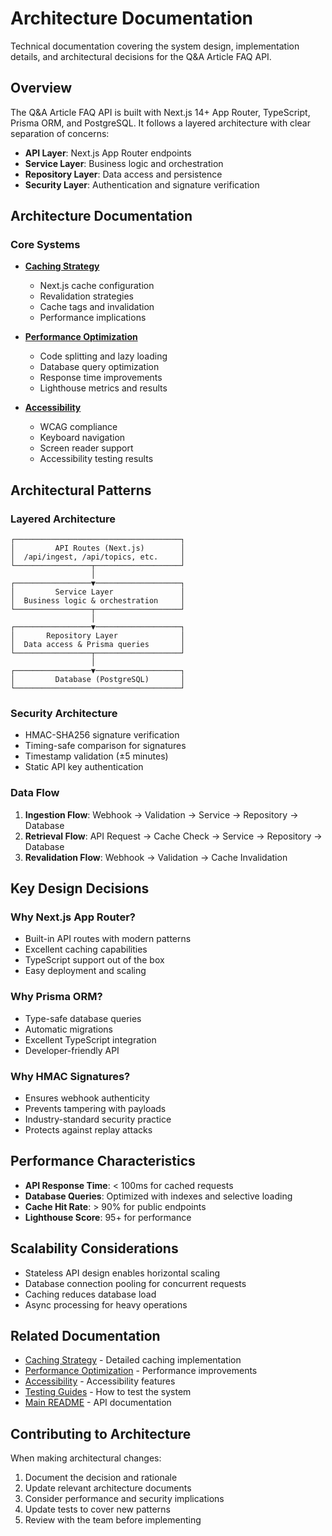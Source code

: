 # Architecture Documentation

Technical documentation covering the system design, implementation details, and architectural decisions for the Q&A Article FAQ API.

## Overview

The Q&A Article FAQ API is built with Next.js 14+ App Router, TypeScript, Prisma ORM, and PostgreSQL. It follows a layered architecture with clear separation of concerns:

- **API Layer**: Next.js App Router endpoints
- **Service Layer**: Business logic and orchestration
- **Repository Layer**: Data access and persistence
- **Security Layer**: Authentication and signature verification

## Architecture Documentation

### Core Systems

- **[Caching Strategy](./caching-strategy.md)**
  - Next.js cache configuration
  - Revalidation strategies
  - Cache tags and invalidation
  - Performance implications

- **[Performance Optimization](./performance-optimization.md)**
  - Code splitting and lazy loading
  - Database query optimization
  - Response time improvements
  - Lighthouse metrics and results

- **[Accessibility](./accessibility.md)**
  - WCAG compliance
  - Keyboard navigation
  - Screen reader support
  - Accessibility testing results

## Architectural Patterns

### Layered Architecture

```
┌─────────────────────────────────────┐
│         API Routes (Next.js)        │
│  /api/ingest, /api/topics, etc.     │
└─────────────────┬───────────────────┘
                  │
┌─────────────────▼───────────────────┐
│         Service Layer               │
│  Business logic & orchestration     │
└─────────────────┬───────────────────┘
                  │
┌─────────────────▼───────────────────┐
│       Repository Layer              │
│  Data access & Prisma queries       │
└─────────────────┬───────────────────┘
                  │
┌─────────────────▼───────────────────┐
│         Database (PostgreSQL)       │
└─────────────────────────────────────┘
```

### Security Architecture

- HMAC-SHA256 signature verification
- Timing-safe comparison for signatures
- Timestamp validation (±5 minutes)
- Static API key authentication

### Data Flow

1. **Ingestion Flow**: Webhook → Validation → Service → Repository → Database
2. **Retrieval Flow**: API Request → Cache Check → Service → Repository → Database
3. **Revalidation Flow**: Webhook → Validation → Cache Invalidation

## Key Design Decisions

### Why Next.js App Router?

- Built-in API routes with modern patterns
- Excellent caching capabilities
- TypeScript support out of the box
- Easy deployment and scaling

### Why Prisma ORM?

- Type-safe database queries
- Automatic migrations
- Excellent TypeScript integration
- Developer-friendly API

### Why HMAC Signatures?

- Ensures webhook authenticity
- Prevents tampering with payloads
- Industry-standard security practice
- Protects against replay attacks

## Performance Characteristics

- **API Response Time**: < 100ms for cached requests
- **Database Queries**: Optimized with indexes and selective loading
- **Cache Hit Rate**: > 90% for public endpoints
- **Lighthouse Score**: 95+ for performance

## Scalability Considerations

- Stateless API design enables horizontal scaling
- Database connection pooling for concurrent requests
- Caching reduces database load
- Async processing for heavy operations

## Related Documentation

- [Caching Strategy](./caching-strategy.md) - Detailed caching implementation
- [Performance Optimization](./performance-optimization.md) - Performance improvements
- [Accessibility](./accessibility.md) - Accessibility features
- [Testing Guides](../testing/) - How to test the system
- [Main README](../../README.md) - API documentation

## Contributing to Architecture

When making architectural changes:
1. Document the decision and rationale
2. Update relevant architecture documents
3. Consider performance and security implications
4. Update tests to cover new patterns
5. Review with the team before implementing
